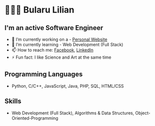 # 🙋🏻‍♂️ Bularu Lilian

## I'm an active Software Engineer  

- 🔭 I’m currently working on a - [Personal Website](https://github.com/aryanlilian/EcoMon.git)
- 🌱 I’m currently learning - Web Development (Full Stack)
- 📫 How to reach me: [Facebook](https://www.facebook.com/lilian.bularu.9), [LinkedIn](https://www.linkedin.com/in/lilian-bularu-3488381b1/)
- ⚡ Fun fact: I like Science and Art at the same time 

## Programming Languages
- Python, C/C++, JavaScript, Java, PHP, SQL,  HTML/CSS 

## Skills
- Web Development (Full Stack), Algorithms & Data Structures, Object-Oriented-Programming
